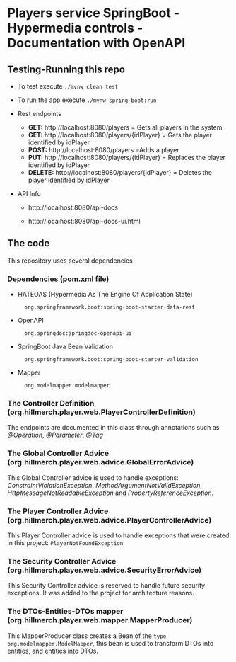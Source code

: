 # Players service SpringBoot - Hypermedia controls - Documentation with OpenAPI

## Testing-Running this repo

* To test execute `./mvnw clean test`

* To run the app execute `./mvnw spring-boot:run`

* Rest endpoints 

    * **GET:** http://localhost:8080/players =  Gets all players in the system
    * **GET:** http://localhost:8080/players/{idPlayer} = Gets the player identified by idPlayer
    * **POST:** http://localhost:8080/players =Adds a player
    * **PUT:** http://localhost:8080/players/{idPlayer} = Replaces the player identified by idPlayer
    * **DELETE:** http://localhost:8080/players/{idPlayer} = Deletes the player identified by idPlayer
    
* API Info   
    
    * http://localhost:8080/api-docs
    
    * http://localhost:8080/api-docs-ui.html
    
## The code

This repository uses several dependencies

### Dependencies (pom.xml file)
  
* HATEOAS (Hypermedia As The Engine Of Application State)


        org.springframework.boot:spring-boot-starter-data-rest
    
* OpenAPI


        org.springdoc:springdoc-openapi-ui
    
* SpringBoot Java Bean Validation


        org.springframework.boot:spring-boot-starter-validation

* Mapper


        org.modelmapper:modelmapper

### The Controller Definition  (org.hillmerch.player.web.PlayerControllerDefinition)

The endpoints are documented in this class through annotations such as _@Operation_, _@Parameter_, _@Tag_

### The Global Controller Advice  (org.hillmerch.player.web.advice.GlobalErrorAdvice)

This Global Controller advice is used to handle exceptions: _ConstraintViolationException_, _MethodArgumentNotValidException_,
_HttpMessageNotReadableException_ and _PropertyReferenceException_. 

### The Player Controller Advice  (org.hillmerch.player.web.advice.PlayerControllerAdvice)

This Player Controller advice is used to handle exceptions that were created in this project: `PlayerNotFoundException`

### The Security Controller Advice  (org.hillmerch.player.web.advice.SecurityErrorAdvice)

This Security Controller advice is reserved to handle future security exceptions. It was added to the project for architecture reasons.

### The DTOs-Entities-DTOs mapper  (org.hillmerch.player.web.mapper.MapperProducer)

This MapperProducer class creates a Bean of the `type org.modelmapper.ModelMapper`, this bean is used to transform DTOs into entities, and entities into DTOs.